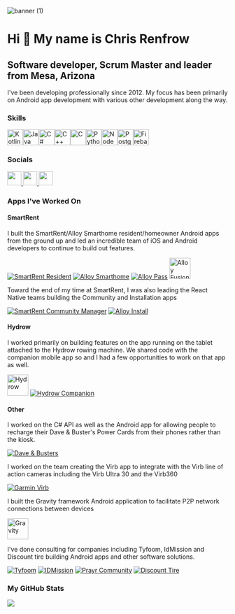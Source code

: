 
![banner (1)](https://github.com/cren90/cren90/assets/24256190/ac0dcfbb-1e35-44d5-b507-a60420038af7)

Hi 👋 My name is Chris Renfrow
==============================

Software developer, Scrum Master and leader from Mesa, Arizona
--------------------------------------------------------------

I've been developing professionally since 2012. My focus has been primarily on Android app development with various other development along the way.

### Skills

<p align="left">
<a href="https://kotlinlang.org/" target="_blank" rel="noreferrer"><img src="https://raw.githubusercontent.com/danielcranney/readme-generator/main/public/icons/skills/kotlin-colored.svg" width="36" height="36" alt="Kotlin" /></a><a href="https://www.oracle.com/java/" target="_blank" rel="noreferrer"><img src="https://raw.githubusercontent.com/danielcranney/readme-generator/main/public/icons/skills/java-colored.svg" width="36" height="36" alt="Java" /></a><a href="https://docs.microsoft.com/en-us/dotnet/csharp/" target="_blank" rel="noreferrer"><img src="https://raw.githubusercontent.com/danielcranney/readme-generator/main/public/icons/skills/csharp-colored.svg" width="36" height="36" alt="C#" /></a><a href="https://docs.microsoft.com/en-us/cpp/?view=msvc-170" target="_blank" rel="noreferrer"><img src="https://raw.githubusercontent.com/danielcranney/readme-generator/main/public/icons/skills/cplusplus-colored.svg" width="36" height="36" alt="C++" /></a><a href="https://docs.microsoft.com/en-us/cpp/?view=msvc-170" target="_blank" rel="noreferrer"><img src="https://raw.githubusercontent.com/danielcranney/readme-generator/main/public/icons/skills/c-colored.svg" width="36" height="36" alt="C" /></a><a href="https://www.python.org/" target="_blank" rel="noreferrer"><img src="https://raw.githubusercontent.com/danielcranney/readme-generator/main/public/icons/skills/python-colored.svg" width="36" height="36" alt="Python" /></a><a href="https://nodejs.org/en/" target="_blank" rel="noreferrer"><img src="https://raw.githubusercontent.com/danielcranney/readme-generator/main/public/icons/skills/nodejs-colored.svg" width="36" height="36" alt="NodeJS" /></a><a href="https://www.postgresql.org/" target="_blank" rel="noreferrer"><img src="https://raw.githubusercontent.com/danielcranney/readme-generator/main/public/icons/skills/postgresql-colored.svg" width="36" height="36" alt="PostgreSQL" /></a><a href="https://firebase.google.com/" target="_blank" rel="noreferrer"><img src="https://raw.githubusercontent.com/danielcranney/readme-generator/main/public/icons/skills/firebase-colored.svg" width="36" height="36" alt="Firebase" /></a>
</p>

### Socials

<p align="left"> <a href="https://www.github.com/cren90" target="_blank" rel="noreferrer"> <picture> <source media="(prefers-color-scheme: dark)" srcset="https://raw.githubusercontent.com/danielcranney/readme-generator/main/public/icons/socials/github-dark.svg" /> <source media="(prefers-color-scheme: light)" srcset="https://raw.githubusercontent.com/danielcranney/readme-generator/main/public/icons/socials/github.svg" /> <img src="https://raw.githubusercontent.com/danielcranney/readme-generator/main/public/icons/socials/github.svg" width="32" height="32" /> </picture> </a> <a href="https://www.linkedin.com/in/crenfrow90" target="_blank" rel="noreferrer"> <picture> <source media="(prefers-color-scheme: dark)" srcset="https://raw.githubusercontent.com/danielcranney/readme-generator/main/public/icons/socials/linkedin-dark.svg" /> <source media="(prefers-color-scheme: light)" srcset="https://raw.githubusercontent.com/danielcranney/readme-generator/main/public/icons/socials/linkedin.svg" /> <img src="https://raw.githubusercontent.com/danielcranney/readme-generator/main/public/icons/socials/linkedin.svg" width="32" height="32" /> </picture> </a> <a href="https://www.stackoverflow.com/users/cre90" target="_blank" rel="noreferrer"> <picture> <source media="(prefers-color-scheme: dark)" srcset="https://raw.githubusercontent.com/danielcranney/readme-generator/main/public/icons/socials/stackoverflow-dark.svg" /> <source media="(prefers-color-scheme: light)" srcset="https://raw.githubusercontent.com/danielcranney/readme-generator/main/public/icons/socials/stackoverflow.svg" /> <img src="https://raw.githubusercontent.com/danielcranney/readme-generator/main/public/icons/socials/stackoverflow.svg" width="32" height="32" /> </picture> </a></p>

### Apps I've Worked On

#### SmartRent

I built the SmartRent/Alloy Smarthome resident/homeowner Android apps from the ground up and led an incredible team of iOS and Android developers to continue to build out features. 

[![SmartRent Resident](https://play-lh.googleusercontent.com/MfazbCGnGyjfKp-f1tdN_9SqtuBHF1oWeZgo4XCwOtx_-hz47m6tU3cZuBwDe39DTaM=s48-rw)](https://play.google.com/store/apps/details?id=com.smartrent.resident)
[![Alloy Smarthome](https://play-lh.googleusercontent.com/pCTdBZ3CEZw7501O_1z8Frxkt47wBiXxeKMgszj0rxrQLCo9OklG77u_K7PxEp4g1Wg=s48-rw)](https://play.google.com/store/apps/details?id=com.alloyhome.home)
[![Alloy Pass](https://play-lh.googleusercontent.com/gyfeX2IAhPKyR2ygXg_QunMo_l61544hS-wDpklPoji4Hi6DkUL0XB1IOCBuaGlNje4=s48-rw)](https://play.google.com/store/apps/details?id=com.alloyhome.pass)
<a href="https://smartrent.com/hardware/hubs/alloy-fusion/"><img src="https://cdn.sanity.io/images/k6nqfsnd/sr-default-prod/89352f28180852daa0b8b49b6aeffa483910d40e-1000x1000.png?rect=38,0,924,1000&w=512&h=554&q=75&fit=max&auto=format" width=48 height=48 alt="Alloy Fusion"/></a>

Toward the end of my time at SmartRent, I was also leading the React Native teams building the Community and Installation apps

[![SmartRent Community Manager](https://play-lh.googleusercontent.com/u1YOTUeHsCccGN70fWJBXOToY7zsRNOlOaK44rUV_h_aBg7rp3D87vzC_CcKq9tGgOc=s48-rw)](https://play.google.com/store/apps/details?id=com.smartrent.propertymanagement)
[![Alloy Install](https://play-lh.googleusercontent.com/jVU6NfULDVJXiWKCKsz4_OT1HI0T4EMvV6HWw1-hHJ3xlvO5t4RgVk6FIuls2rc4WoM=s48-rw)](https://play.google.com/store/apps/details?id=com.smartrent.dealer)

#### Hydrow

I worked primarily on building features on the app running on the tablet attached to the Hydrow rowing machine. We shared code with the companion mobile app so and I had a few opportunities to work on that app as well.

<a href="https://hydrow.com"><img src="https://res.cloudinary.com/hydrow/image/upload/f_auto/w_1080/q_80/v1683212904/PDP/OG_Prod_XL.jpg" height=48 alt="Hydrow"/></a>
[![Hydrow Companion](https://play-lh.googleusercontent.com/_fZDT4oNXhpqXbV2s2c1ugebuVhxs4Oxg1r4Tdh_vBX_uR3RFAMd5KMS_wlIXQu5ilg=s48-rw)](https://play.google.com/store/apps/details?id=com.truerowing.hydrowcompanion)

#### Other

I worked on the C# API as well as the Android app for allowing people to recharge their Dave & Buster's Power Cards from their phones rather than the kiosk.

[![Dave & Busters](https://play-lh.googleusercontent.com/Apaowgl1g51qYF1QTrCAuCcNdBf0G3WLiyRpa1et11aNZV-aRbKPdUBl89xPvAAEmfcF=s48-rw)](https://play.google.com/store/apps/details?id=com.DB.playinstore)

I worked on the team creating the Virb app to integrate with the Virb line of action cameras including the Virb Ultra 30 and the Virb360

[![Garmin Virb](https://play-lh.googleusercontent.com/_pQrqJFjz7vu1J36hJ5cB8tGFiNfogM37ZJ6qFHz5mxWjgpPfT6tqMiRpq_clfXEBg=s48-rw)](https://play.google.com/store/apps/details?id=com.garmin.android.apps.virb)

I built the Gravity framework Android application to facilitate P2P network connections between devices 

<a href="https://www.fasetto.com/gravity"><img src="https://github.com/cren90/cren90/assets/24256190/54bfba85-177a-4845-89a6-be5ce10a77c4" height=48 alt="Gravity"/></a>

I've done consulting for companies including Tyfoom, IdMission and Discount tire building Android apps and other software solutions.

[![Tyfoom](https://play-lh.googleusercontent.com/cDXLGAGDevUbsFds6PpFxvGXGa_YRgRvFh95L5cw0FftDjUz8uxXLPFxl4OKD5JILxyu=s48-rw)](https://play.google.com/store/apps/details?id=com.tyfoom.android.tyfoom)
[![IDMission](https://play-lh.googleusercontent.com/QLccMUrRgqCxME5iDkI_gNFZcC1zyOc4Uhdu_5Dkp6tQTp7IOci8MIWrEdOdk-8Diw=s48-rw)](https://www.idmission.com/en/blog/idmission-tendedbar)
[![Prayr Community](https://play-lh.googleusercontent.com/WnAno-Yh89F5dr2OcHl5m9Pslf5UcSQ9ICl7r_PVqdoSmQx0Sj7drCRJPpvJRf4w2Zc=s48-rw)](https://play.google.com/store/apps/details?id=com.prayr.prayrcommunity)
[![Discount Tire](https://play-lh.googleusercontent.com/csKATL2XE9Me-jl6BzTc1FNSRfTBCsPZ91AiWkyRoF6_yOG4FbbBXaqqWS-DI-psKq7J=s48-rw)](https://www.discounttire.com/)


### My GitHub Stats

<a href="http://www.github.com/cren90"><img src="https://github-readme-streak-stats.herokuapp.com/?user=cren90&stroke=ffffff&background=1c1917&ring=0891b2&fire=0891b2&currStreakNum=ffffff&currStreakLabel=0891b2&sideNums=ffffff&sideLabels=ffffff&dates=ffffff&hide_border=true" /></a>
